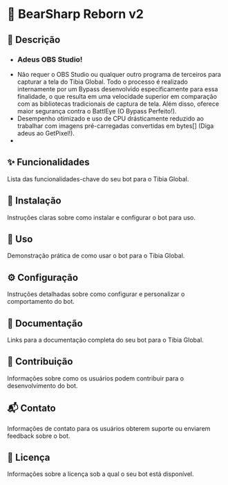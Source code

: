 # 🤖 BearSharp Reborn v2

## 📝 **Descrição**
- ### **Adeus OBS Studio!**
 - Não requer o OBS Studio ou qualquer outro programa de terceiros para capturar a tela do Tibia Global. Todo o processo é realizado internamente por um Bypass desenvolvido especificamente para essa finalidade, o que resulta em uma velocidade superior em comparação com as bibliotecas tradicionais de captura de tela. Além disso, oferece maior segurança contra o BattlEye (O Bypass Perfeito!).
- Desempenho otimizado e uso de CPU drásticamente reduzido ao trabalhar com imagens pré-carregadas convertidas em bytes[] (Diga adeus ao GetPixel!).
- 

## ✨ Funcionalidades
Lista das funcionalidades-chave do seu bot para o Tibia Global.

## 🚀 Instalação
Instruções claras sobre como instalar e configurar o bot para uso.

## 🎯 Uso
Demonstração prática de como usar o bot para o Tibia Global.

## ⚙️ Configuração
Instruções detalhadas sobre como configurar e personalizar o comportamento do bot.

## 📄 Documentação
Links para a documentação completa do seu bot para o Tibia Global.

## 🤝 Contribuição
Informações sobre como os usuários podem contribuir para o desenvolvimento do bot.

## 📬 Contato
Informações de contato para os usuários obterem suporte ou enviarem feedback sobre o bot.

## 📜 Licença
Informações sobre a licença sob a qual o seu bot está disponível.


